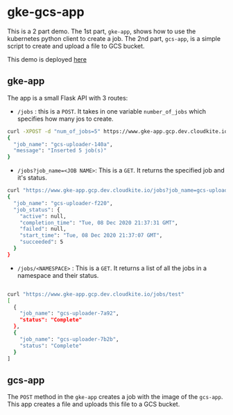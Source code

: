 # gke-gcs-app

This is a 2 part demo. 
The 1st part, `gke-app`, shows how to use the kubernetes python client to create a job.
The 2nd part, `gcs-app`, is a simple script to create and upload a file to GCS bucket.

This demo is deployed [here](https://www.gke-app.gcp.dev.cloudkite.io/health)

## gke-app
The app is a small Flask API with 3 routes:

- `/jobs` : this is a `POST`. It takes in one variable `number_of_jobs` which specifies how many jos to create.
```bash
curl -XPOST -d "num_of_jobs=5" https://www.gke-app.gcp.dev.cloudkite.io/jobs
{
  "job_name": "gcs-uploader-140a",
  "message": "Inserted 5 job(s)"
}
```

- `/jobs?job_name=<JOB NAME>`: This is a `GET`. It returns the specified job and it's status.

```bash
curl "https://www.gke-app.gcp.dev.cloudkite.io/jobs?job_name=gcs-uploader-f220"
{
  "job_name": "gcs-uploader-f220",
  "job_status": {
    "active": null,
    "completion_time": "Tue, 08 Dec 2020 21:37:31 GMT",
    "failed": null,
    "start_time": "Tue, 08 Dec 2020 21:37:07 GMT",
    "succeeded": 5
  }
}
```


- `/jobs/<NAMESPACE>` : This is a `GET`. It returns a list of all the jobs in a namespace and their status.
```bash

curl "https://www.gke-app.gcp.dev.cloudkite.io/jobs/test"
[
  {
    "job_name": "gcs-uploader-7a92",
    "status": "Complete"
  },
  {
    "job_name": "gcs-uploader-7b2b",
    "status": "Complete"
  }
]
```


## gcs-app
The `POST` method in the `gke-app` creates a job with the image of the `gcs-app`.
This app creates a file and uploads this file to a GCS bucket.
